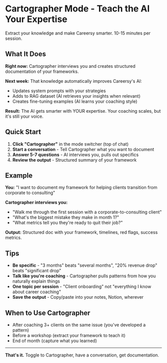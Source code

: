 # Cartographer Mode - Teach the AI Your Expertise

Extract your knowledge and make Careersy smarter. 10-15 minutes per session.

## What It Does

**Right now:** Cartographer interviews you and creates structured documentation of your frameworks.

**Next week:** That knowledge automatically improves Careersy's AI:
- Updates system prompts with your strategies
- Adds to RAG dataset (AI retrieves your insights when relevant)
- Creates fine-tuning examples (AI learns your coaching style)

**Result:** The AI gets smarter with YOUR expertise. Your coaching scales, but it's still your voice.

## Quick Start

1. **Click "Cartographer"** in the mode switcher (top of chat)
2. **Start a conversation** - Tell Cartographer what you want to document
3. **Answer 5-7 questions** - AI interviews you, pulls out specifics
4. **Review the output** - Structured summary of your framework

## Example

**You:** "I want to document my framework for helping clients transition from corporate to consulting"

**Cartographer interviews you:**
- "Walk me through the first session with a corporate-to-consulting client"
- "What's the biggest mistake they make in month 1?"
- "What metrics tell you they're ready to quit their job?"

**Output:** Structured doc with your framework, timelines, red flags, success metrics.

## Tips

- **Be specific** - "3 months" beats "several months", "20% revenue drop" beats "significant drop"
- **Talk like you're coaching** - Cartographer pulls patterns from how you naturally explain things
- **One topic per session** - "Client onboarding" not "everything I know about career coaching"
- **Save the output** - Copy/paste into your notes, Notion, wherever

## When to Use Cartographer

- After coaching 3+ clients on the same issue (you've developed a pattern)
- Before a workshop (extract your framework to teach it)
- End of month (capture what you learned)

---

**That's it.** Toggle to Cartographer, have a conversation, get documentation.
